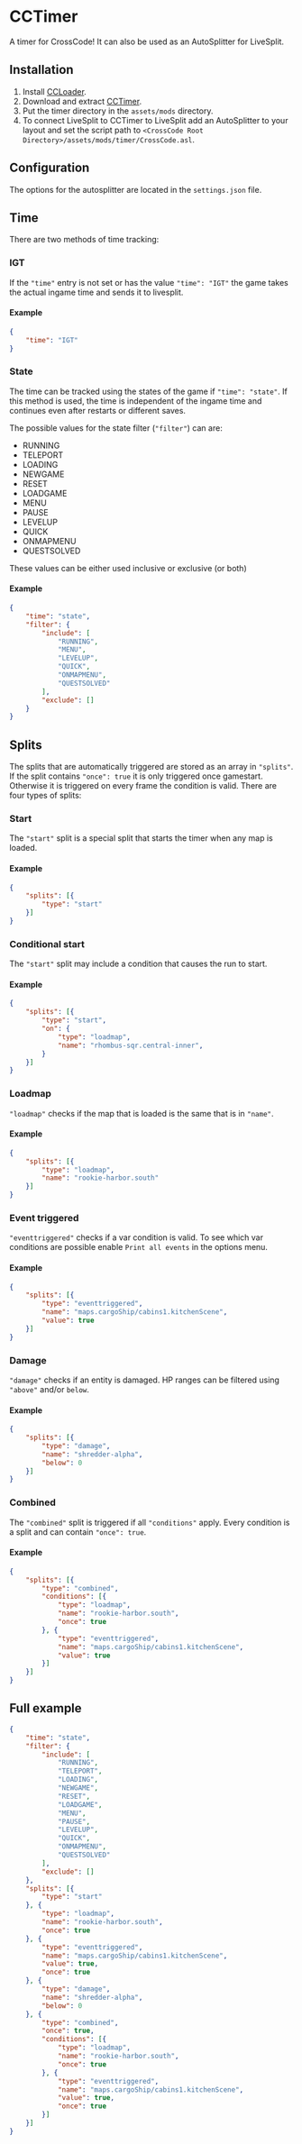 # CCTimer

A timer for CrossCode! It can also be used as an AutoSplitter for LiveSplit.

## Installation

1. Install [CCLoader](https://github.com/CCDirectLink/CCLoader).
2. Download and extract [CCTimer](https://github.com/CCDirectLink/CCTimer/archive/master.zip).
3. Put the timer directory in the `assets/mods` directory.
4. To connect LiveSplit to CCTimer to LiveSplit add an AutoSplitter to your layout and set the script path to `<CrossCode Root Directory>/assets/mods/timer/CrossCode.asl`.

## Configuration

The options for the autosplitter are located in the `settings.json` file.

## Time

There are two methods of time tracking:

### IGT

If the `"time"` entry is not set or has the value `"time": "IGT"` the game takes the actual ingame time and sends it to livesplit.

#### Example 
```json
{
    "time": "IGT"
}
```

### State

The time can be tracked using the states of the game if `"time": "state"`. If this method is used, the time is independent of the ingame time and continues even after restarts or different saves.

The possible values for the state filter (`"filter"`) can are:
* RUNNING
* TELEPORT
* LOADING
* NEWGAME
* RESET
* LOADGAME
* MENU
* PAUSE
* LEVELUP
* QUICK
* ONMAPMENU
* QUESTSOLVED

These values can be either used inclusive or exclusive (or both)

#### Example
```json
{
    "time": "state",
	"filter": {
		"include": [
			"RUNNING",
			"MENU",
			"LEVELUP",
			"QUICK",
			"ONMAPMENU",
			"QUESTSOLVED"
		],
		"exclude": []
    }
}
```

## Splits

The splits that are automatically triggered are stored as an array in `"splits"`. If the split contains `"once": true` it is only triggered once gamestart. Otherwise it is triggered on every frame the condition is valid. There are four types of splits:

### Start

The `"start"` split is a special split that starts the timer when any map is loaded.

#### Example
```json
{
	"splits": [{
		"type": "start"
	}]
}
```

### Conditional start

The `"start"` split may include a condition that causes the run to start.

#### Example
```json
{
	"splits": [{
		"type": "start",
		"on": {
			"type": "loadmap",
			"name": "rhombus-sqr.central-inner",
		}
	}]
}
```

### Loadmap

`"loadmap"` checks if the map that is loaded is the same that is in `"name"`.

#### Example
```json
{
	"splits": [{
		"type": "loadmap",
		"name": "rookie-harbor.south"
	}]
}
```

### Event triggered

`"eventtriggered"` checks if a var condition is valid. To see which var conditions are possible enable `Print all events` in the options menu.

#### Example
```json
{
	"splits": [{
		"type": "eventtriggered",
		"name": "maps.cargoShip/cabins1.kitchenScene",
		"value": true
	}]
}
```


### Damage

`"damage"` checks if an entity is damaged. HP ranges can be filtered using `"above"` and/or `below`.

#### Example
```json
{
	"splits": [{
		"type": "damage",
		"name": "shredder-alpha",
		"below": 0
	}]
}
```

### Combined

The `"combined"` split is triggered if all `"conditions"` apply. Every condition is a split and can contain `"once": true`.

#### Example
```json
{
	"splits": [{
		"type": "combined",
		"conditions": [{
			"type": "loadmap",
			"name": "rookie-harbor.south",
			"once": true
		}, {
			"type": "eventtriggered",
			"name": "maps.cargoShip/cabins1.kitchenScene",
			"value": true
		}]
	}]
}
```

## Full example
```json
{
	"time": "state",
	"filter": {
		"include": [
			"RUNNING",
			"TELEPORT",
			"LOADING",
			"NEWGAME",
			"RESET",
			"LOADGAME",
			"MENU",
			"PAUSE",
			"LEVELUP",
			"QUICK",
			"ONMAPMENU",
			"QUESTSOLVED"
		],
		"exclude": []
	},
	"splits": [{
		"type": "start"
	}, {
		"type": "loadmap",
		"name": "rookie-harbor.south",
		"once": true
	}, {
		"type": "eventtriggered",
		"name": "maps.cargoShip/cabins1.kitchenScene",
		"value": true,
		"once": true
	}, {
		"type": "damage",
		"name": "shredder-alpha",
		"below": 0
	}, {
		"type": "combined",
		"once": true,
		"conditions": [{
			"type": "loadmap",
			"name": "rookie-harbor.south",
			"once": true
		}, {
			"type": "eventtriggered",
			"name": "maps.cargoShip/cabins1.kitchenScene",
			"value": true,
			"once": true
		}]
	}]
}
```